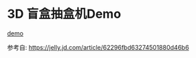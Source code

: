 # 3D 盲盒抽盒机Demo

[demo](http://lbb00.github.io/3d-blind-box)

参考自: https://jelly.jd.com/article/62296fbd63274501880d46b6
